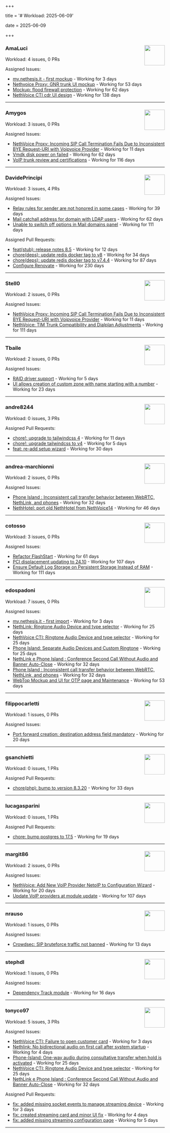 +++

title = '# Workload: 2025-06-09'

date = 2025-06-09

+++

### AmaLuci <img src='https://avatars.githubusercontent.com/u/166636295?v=4&s=64' width='64' height='64' style='float:right;' /> ###
Workload: 4 issues, 0 PRs


Assigned Issues:
- [my.nethesis.it - first mockup](https://github.com/nethesis/my/issues/2) - Working for 3 days
- [Nethvoice Proxy: GNR trunk UI mockup](https://github.com/NethServer/dev/issues/7411) - Working for 53 days
- [Mockup: flood firewall protection](https://github.com/NethServer/nethsecurity/issues/1160) - Working for 62 days
- [NethVoice CTI cdr UI design](https://github.com/NethServer/dev/issues/7271) - Working for 138 days
---

### Amygos <img src='https://avatars.githubusercontent.com/u/510232?v=4&s=64' width='64' height='64' style='float:right;' /> ###
Workload: 3 issues, 0 PRs


Assigned Issues:
- [NethVoice Proxy: Incoming SIP Call Termination Fails Due to Inconsistent BYE Request-URI with Voipvoice Provider](https://github.com/NethServer/dev/issues/7485) - Working for 11 days
- [Vmdk disk power on failed](https://github.com/NethServer/dev/issues/7380) - Working for 62 days
- [VoIP trunk review and certifications](https://github.com/NethServer/dev/issues/7310) - Working for 116 days
---

### DavidePrincipi <img src='https://avatars.githubusercontent.com/u/2920838?v=4&s=64' width='64' height='64' style='float:right;' /> ###
Workload: 3 issues, 4 PRs


Assigned Issues:
- [Relay rules for sender are not honored in some cases](https://github.com/NethServer/dev/issues/7433) - Working for 39 days
- [Mail catchall address for domain with LDAP users](https://github.com/NethServer/dev/issues/7385) - Working for 62 days
- [Unable to switch off options in Mail domains panel](https://github.com/NethServer/dev/issues/7320) - Working for 111 days

Assigned Pull Requests:
- [feat(stub): release notes 8.5](https://github.com/NethServer/ns8-docs/pull/168) - Working for 12 days
- [chore(deps): update redis docker tag to v8](https://github.com/NethServer/ns8-core/pull/874) - Working for 34 days
- [chore(deps): update redis docker tag to v7.4.4](https://github.com/NethServer/ns8-core/pull/830) - Working for 87 days
- [Configure Renovate](https://github.com/NethServer/ns8-passbolt/pull/1) - Working for 230 days
---

### Stell0 <img src='https://avatars.githubusercontent.com/u/4547897?v=4&s=64' width='64' height='64' style='float:right;' /> ###
Workload: 2 issues, 0 PRs


Assigned Issues:
- [NethVoice Proxy: Incoming SIP Call Termination Fails Due to Inconsistent BYE Request-URI with Voipvoice Provider](https://github.com/NethServer/dev/issues/7485) - Working for 11 days
- [NethVoice: TIM Trunk Compatibility and Dialplan Adjustments](https://github.com/NethServer/dev/issues/7321) - Working for 111 days
---

### Tbaile <img src='https://avatars.githubusercontent.com/u/8052641?v=4&s=64' width='64' height='64' style='float:right;' /> ###
Workload: 2 issues, 0 PRs


Assigned Issues:
- [RAID driver support](https://github.com/NethServer/nethsecurity/issues/1247) - Working for 5 days
- [UI allows creation of custom zone with name starting with a number](https://github.com/NethServer/nethsecurity/issues/1219) - Working for 23 days
---

### andre8244 <img src='https://avatars.githubusercontent.com/u/4612169?v=4&s=64' width='64' height='64' style='float:right;' /> ###
Workload: 0 issues, 3 PRs


Assigned Pull Requests:
- [chore!: upgrade to tailwindcss 4](https://github.com/nethesis/vue-components/pull/86) - Working for 11 days
- [chore!: upgrade tailwindcss to v4](https://github.com/NethServer/nethsecurity-ui/pull/570) - Working for 5 days
- [feat: re-add setup wizard](https://github.com/NethServer/nethsecurity-docs/pull/166) - Working for 30 days
---

### andrea-marchionni <img src='https://avatars.githubusercontent.com/u/6448460?v=4&s=64' width='64' height='64' style='float:right;' /> ###
Workload: 2 issues, 0 PRs


Assigned Issues:
- [Phone Island : Inconsistent call transfer behavior between WebRTC, NethLink, and phones](https://github.com/NethServer/dev/issues/7444) - Working for 32 days
- [NethHotel: port old NethHotel from NethVoice14](https://github.com/NethServer/dev/issues/7425) - Working for 46 days
---

### cotosso <img src='https://avatars.githubusercontent.com/u/7226896?v=4&s=64' width='64' height='64' style='float:right;' /> ###
Workload: 3 issues, 0 PRs


Assigned Issues:
- [Refactor FlashStart](https://github.com/NethServer/nethsecurity/issues/1162) - Working for 61 days
- [PCI displacement updating to 24.10](https://github.com/NethServer/nethsecurity/issues/1092) - Working for 107 days
- [Ensure Default Log Storage on Persistent Storage Instead of RAM](https://github.com/NethServer/nethsecurity/issues/1082) - Working for 111 days
---

### edospadoni <img src='https://avatars.githubusercontent.com/u/6152486?v=4&s=64' width='64' height='64' style='float:right;' /> ###
Workload: 7 issues, 0 PRs


Assigned Issues:
- [my.nethesis.it - first import](https://github.com/nethesis/my/issues/1) - Working for 3 days
- [NethLink: Ringtone Audio Device and type selector](https://github.com/NethServer/dev/issues/7460) - Working for 25 days
- [NethVoice CTI: Ringtone Audio Device and type selector](https://github.com/NethServer/dev/issues/7459) - Working for 25 days
- [Phone Island: Separate Audio Devices and Custom Ringtone](https://github.com/NethServer/dev/issues/7458) - Working for 25 days
- [NethLink e Phone Island : Conference Second Call Without Audio and Banner Auto-Close](https://github.com/NethServer/dev/issues/7446) - Working for 32 days
- [Phone Island : Inconsistent call transfer behavior between WebRTC, NethLink, and phones](https://github.com/NethServer/dev/issues/7444) - Working for 32 days
- [WebTop Mockup and UI for OTP page and Maintenance](https://github.com/NethServer/dev/issues/7410) - Working for 53 days
---

### filippocarletti <img src='https://avatars.githubusercontent.com/u/106798?v=4&s=64' width='64' height='64' style='float:right;' /> ###
Workload: 1 issues, 0 PRs


Assigned Issues:
- [Port forward creation: destination address field mandatory](https://github.com/NethServer/nethsecurity/issues/1220) - Working for 20 days
---

### gsanchietti <img src='https://avatars.githubusercontent.com/u/804596?v=4&s=64' width='64' height='64' style='float:right;' /> ###
Workload: 0 issues, 1 PRs


Assigned Pull Requests:
- [chore(php): bump to version 8.3.20](https://github.com/NethServer/ns8-webtop/pull/120) - Working for 33 days
---

### lucagasparini <img src='https://avatars.githubusercontent.com/u/11161326?v=4&s=64' width='64' height='64' style='float:right;' /> ###
Workload: 0 issues, 1 PRs


Assigned Pull Requests:
- [chore: bump postgres to 17.5](https://github.com/NethServer/ns8-webtop/pull/129) - Working for 19 days
---

### margit86 <img src='https://avatars.githubusercontent.com/u/67374535?v=4&s=64' width='64' height='64' style='float:right;' /> ###
Workload: 2 issues, 0 PRs


Assigned Issues:
- [NethVoice: Add New VoIP Provider NetoIP to Configuration Wizard](https://github.com/NethServer/dev/issues/7471) - Working for 20 days
- [Update VoIP providers at module update](https://github.com/NethServer/dev/issues/7331) - Working for 107 days
---

### nrauso <img src='https://avatars.githubusercontent.com/u/16102909?v=4&s=64' width='64' height='64' style='float:right;' /> ###
Workload: 1 issues, 0 PRs


Assigned Issues:
- [Crowdsec: SIP bruteforce traffic not banned](https://github.com/NethServer/dev/issues/7481) - Working for 13 days
---

### stephdl <img src='https://avatars.githubusercontent.com/u/3164851?v=4&s=64' width='64' height='64' style='float:right;' /> ###
Workload: 1 issues, 0 PRs


Assigned Issues:
- [Dependency Track module](https://github.com/NethServer/dev/issues/7477) - Working for 16 days
---

### tonyco97 <img src='https://avatars.githubusercontent.com/u/36625268?v=4&s=64' width='64' height='64' style='float:right;' /> ###
Workload: 5 issues, 3 PRs


Assigned Issues:
- [NethVoice CTI:  Failure to open customer card](https://github.com/NethServer/dev/issues/7495) - Working for 3 days
- [Nethlink: No bidirectional audio on first call after system startup](https://github.com/NethServer/dev/issues/7492) - Working for 4 days
- [Phone-Island: One-way audio during consultative transfer when hold is activated](https://github.com/NethServer/dev/issues/7462) - Working for 25 days
- [NethVoice CTI: Ringtone Audio Device and type selector](https://github.com/NethServer/dev/issues/7459) - Working for 25 days
- [NethLink e Phone Island : Conference Second Call Without Audio and Banner Auto-Close](https://github.com/NethServer/dev/issues/7446) - Working for 32 days

Assigned Pull Requests:
- [fix: added missing socket events to manage streaming device](https://github.com/nethesis/phone-island/pull/99) - Working for 3 days
- [fix: created streaming card and minor UI fix](https://github.com/nethesis/nethvoice-cti/pull/307) - Working for 4 days
- [fix: added missing streaming configuration page](https://github.com/nethesis/ns8-nethvoice/pull/462) - Working for 5 days
---

